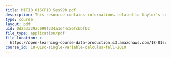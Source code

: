 ```yaml
---
title: MIT18_01SCF10_Ses99b.pdf
description: This resource contains informations related to taylor's series.
type: course
layout: pdf
uid: 0d2a3329ac099f334a1d44c56fcbbf62
file_type: application/pdf
file_location: >-
  https://open-learning-course-data-production.s3.amazonaws.com/18-01sc-single-variable-calculus-fall-2010/0d2a3329ac099f334a1d44c56fcbbf62_MIT18_01SCF10_Ses99b.pdf
course_id: 18-01sc-single-variable-calculus-fall-2010
---
```

